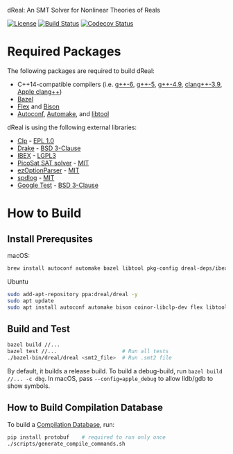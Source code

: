 dReal: An SMT Solver for Nonlinear Theories of Reals

[![License](https://img.shields.io/badge/License-Apache%202.0-blue.svg)](https://opensource.org/licenses/Apache-2.0)
[![Build Status](https://travis-ci.org/dreal/dreal4.svg?branch=master)](https://travis-ci.org/dreal/dreal4)
[![Codecov Status](https://img.shields.io/codecov/c/github/dreal/dreal4.svg)](https://codecov.io/gh/dreal/dreal4)

Required Packages
=================

The following packages are required to build dReal:

 - C++14-compatible compilers
   (i.e. [g++-6](https://gcc.gnu.org/gcc-6),
   [g++-5](https://gcc.gnu.org/gcc-5),
   [g++-4.9](https://gcc.gnu.org/gcc-4.9),
   [clang++-3.9](http://releases.llvm.org/3.9.0/tools/clang/docs),
   [Apple clang++](https://developer.apple.com/library/content/documentation/CompilerTools/Conceptual/LLVMCompilerOverview/index.html))
 - [Bazel](https://bazel.build)
 - [Flex](https://www.gnu.org/software/flex)
   and [Bison](https://www.gnu.org/software/bison)
 - [Autoconf](http://www.gnu.org/software/autoconf/autoconf.html),
   [Automake](https://www.gnu.org/software/automake/),
   and [libtool](https://www.gnu.org/software/libtool/)

dReal is using the following external libraries:

 - [Clp](https://projects.coin-or.org/Clp) - [EPL 1.0](https://opensource.org/licenses/eclipse-1.0)
 - [Drake](http://drake.mit.edu) - [BSD 3-Clause](https://raw.githubusercontent.com/RobotLocomotion/drake/master/LICENSE.TXT)
 - [IBEX](https://github.com/ibex-team/ibex-lib) - [LGPL3](https://raw.githubusercontent.com/ibex-team/ibex-lib/master/LICENSE)
 - [PicoSat SAT solver](http://fmv.jku.at/picosat) - [MIT](http://fmv.jku.at/picosat/LICENSE)
 - [ezOptionParser](http://ezoptionparser.sourceforge.net) - [MIT](https://raw.githubusercontent.com/dreal-deps/ezoptionparser/master/MIT-LICENSE)
 - [spdlog](https://github.com/gabime/spdlog) - [MIT](https://raw.githubusercontent.com/gabime/spdlog/master/LICENSE)
 - [Google Test](https://github.com/google/googletest) - [BSD 3-Clause](https://raw.githubusercontent.com/google/googletest/master/googletest/LICENSE)

How to Build
============

Install Prerequsites
--------------------

macOS:

```bash
brew install autoconf automake bazel libtool pkg-config dreal-deps/ibex/ibex
```

Ubuntu

```bash
sudo add-apt-repository ppa:dreal/dreal -y
sudo apt update
sudo apt install autoconf automake bison coinor-libclp-dev flex libtool pkg-config libibex-dev
```

Build and Test
--------------

```bash
bazel build //...
bazel test //...                     # Run all tests
./bazel-bin/dreal/dreal <smt2_file>  # Run .smt2 file
```

By default, it builds a release build. To build a debug-build, run
`bazel build //... -c dbg`. In macOS, pass `--config=apple_debug` to
allow lldb/gdb to show symbols.


How to Build Compilation Database
-----------------------------------

To build a [Compilation
Database](https://clang.llvm.org/docs/JSONCompilationDatabase.html),
run:

```bash
pip install protobuf    # required to run only once
./scripts/generate_compile_commands.sh
```
